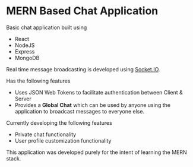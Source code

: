 # MERN Based Chat Application

Basic chat application built using
* React
* NodeJS
* Express
* MongoDB

Real time message broadcasting is developed using [Socket.IO](https://socket.io/).

Has the following features
* Uses JSON Web Tokens to facilitate authentication between Client & Server
* Provides a **Global Chat** which can be used by anyone using the application to broadcast messages to everyone else.

Currently developing the following features
* Private chat functionality
* User profile customization functionality


This application was developed purely for the intent of learning the MERN stack.
